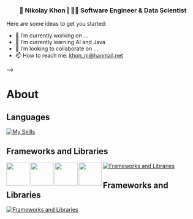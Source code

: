 <div align="center">
<h3> 👨 Nikolay Khon | 👨‍💻 Software Engineer & Data Scientist </h3> 
</div>

Here are some ideas to get you started:

- 🔭 I’m currently working on ...
- 🌱 I’m currently learning AI and Java
- 👯 I’m looking to collaborate on ...
- 📫 How to reach me: khon_ni@hanmail.net

-->

# About 
## Languages

[![My Skills](https://skillicons.dev/icons?i=java,cs,py,javascript&theme=light)](https://skillicons.dev)

## Frameworks and Libraries

[![Frameworks and Libraries](https://skillicons.dev/icons?i=spring,hibernate,dotnet,html,css,tensorflow,docker&theme=light)](https://skillicons.dev)
<img align="left" width="60px" src="https://numpy.org/images/logo.svg"/> 
<img align="left" width="60px" src="https://pandas.pydata.org/static/img/pandas_white.svg"/> 
<img align="left" width="60px" src="https://matplotlib.org/_static/images/logo_dark.svg"/>
<img align="left" width="60px" src="https://seaborn.pydata.org/_static/logo-wide-lightbg.svg"/>

## Frameworks and Libraries

[![Frameworks and Libraries](https://skillicons.dev/icons?i=spring,hibernate,dotnet,html,css,tensorflow,docker,,visualstudio,vscode,idea&theme=light)](https://skillicons.dev)

<!---
niklaus2019/niklaus2019 is a ✨ special ✨ repository because its README.md (this file) appears on your GitHub profile.
You can click the Preview link to take a look at your changes.
--->
